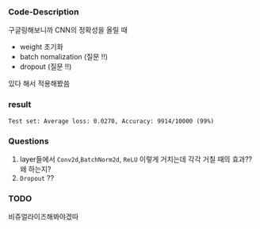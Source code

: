 ### Code-Description

구글링해보니까 CNN의 정확성을 올릴 때
- weight 초기화
- batch nomalization (질문 !!)
- dropout (질문 !!)

있다 해서 적용해봤씀

### result
`Test set: Average loss: 0.0270, Accuracy: 9914/10000 (99%)`

### Questions

1. layer들에서 `Conv2d`,`BatchNorm2d`, `ReLU` 이렇게 거치는데 각각 거칠 때의 효과?? 왜 하는지?
2. `Dropout` ?? 


### TODO

비쥬얼라이즈해봐야겠따

